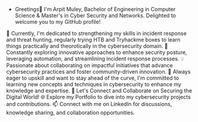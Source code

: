 -  Greetings👋
I'm Arpit Muley, Bachelor of Engineering in Computer Science & Master's in Cyber Security and Networks. Delighted to welcome you to my GitHub profile!

🔭 Currently, I'm dedicated to strengthening my skills in incident response and threat hunting, regularly trying HTB and Tryhackme boxes to learn things practically and theorotically in the cybersecurity domain.
🌱 Constantly exploring innovative approaches to enhance security posture, leveraging automation, and streamlining incident response processes.
💡 Passionate about collaborating on impactful initiatives that advance cybersecurity practices and foster community-driven innovation.
🌱 Always eager to upskill and want to stay ahead of the curve, I'm committed to learning new concepts and techniques in cybersecurity to enhance my knowledge and expertise.
🚀 Let's Connect and Collaborate on Securing the Digital World!
🌐 Explore my Portfolio to dive into my cybersecurity projects and contributions.
📫 Connect with me on LinkedIn for discussions, knowledge sharing, and collaboration opportunities.

<!---
arpitmuley/arpitmuley is a ✨ special ✨ repository because its `README.md` (this file) appears on your GitHub profile.
You can click the Preview link to take a look at your changes.
--->
